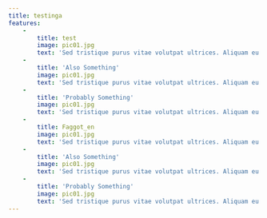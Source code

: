 ```yaml
---
title: testinga
features:
    -
        title: test
        image: pic01.jpg
        text: 'Sed tristique purus vitae volutpat ultrices. Aliquam eu elit eget arcu commodo suscipit dolor nec nibh. Proin a ullamcorper elit, et sagittis turpis. Integer ut fermentum.'
    -
        title: 'Also Something'
        image: pic01.jpg
        text: 'Sed tristique purus vitae volutpat ultrices. Aliquam eu elit eget arcu commodo suscipit dolor nec nibh. Proin a ullamcorper elit, et sagittis turpis. Integer ut fermentum.'
    -
        title: 'Probably Something'
        image: pic01.jpg
        text: 'Sed tristique purus vitae volutpat ultrices. Aliquam eu elit eget arcu commodo suscipit dolor nec nibh. Proin a ullamcorper elit, et sagittis turpis. Integer ut fermentum.'
    -
        title: Faggot_en
        image: pic01.jpg
        text: 'Sed tristique purus vitae volutpat ultrices. Aliquam eu elit eget arcu commodo suscipit dolor nec nibh. Proin a ullamcorper elit, et sagittis turpis. Integer ut fermentum.'
    -
        title: 'Also Something'
        image: pic01.jpg
        text: 'Sed tristique purus vitae volutpat ultrices. Aliquam eu elit eget arcu commodo suscipit dolor nec nibh. Proin a ullamcorper elit, et sagittis turpis. Integer ut fermentum.'
    -
        title: 'Probably Something'
        image: pic01.jpg
        text: 'Sed tristique purus vitae volutpat ultrices. Aliquam eu elit eget arcu commodo suscipit dolor nec nibh. Proin a ullamcorper elit, et sagittis turpis. Integer ut fermentum.'
---
```


